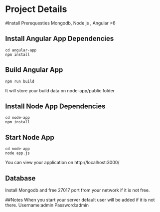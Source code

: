 # Project Details

#Install Prerequesties
Mongodb, Node js , Angular >6


## Install Angular App Dependencies

```
cd angular-app
npm install
```

## Build Angular App

```
npm run build
```
It will store your build data on node-app/public folder

## Install Node App Dependencies

```
cd node-app
npm install
```
## Start Node App

```
cd node-app
node app.js
```
You can view your application on http://localhost:3000/

## Database

Install Mongodb and free 27017 port from your network if it is not free.

##Notes
When you start your server default user will be added if it is not there.
Username:admin
Password:admin


